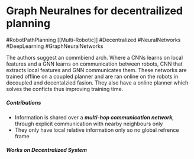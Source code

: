 # Graph Neuralnes for decentrailized planning

#RobotPathPlanning [[Multi-Robotic]] #Decentralized #NeuralNetworks #DeepLearning #GraphNeuralNetworks

The authors suggest an commbiend arch. Where a CNNs learns on local features and a GNN learns on communication between robots, CNN that extracts local features and GNN communicates them. These networks are trained offline on a coupled planner and are ran online on the robots in decoupled and decentalzied fasion. They also have a online planner which solves the conficts thus improving training time.

##### Contributions
- Information is shared over a ***multi-hop communication network**,* through explicit communication with nearby  neighbours only
- They only have local relative information only so no global refrence frame

##### Works on Decentralized System
